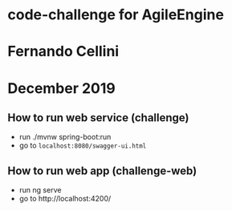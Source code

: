 # code-challenge for AgileEngine
# Fernando Cellini
# December 2019

## How to run web service (challenge)
- run ./mvnw spring-boot:run
- go to `localhost:8080/swagger-ui.html`

## How to run web app (challenge-web)
- run ng serve
- go to http://localhost:4200/



